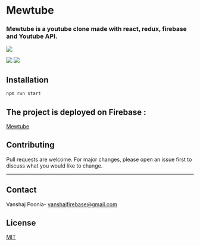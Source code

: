 # Mewtube

### Mewtube is a youtube clone made with react, redux, firebase and Youtube API. 


![](https://i.ytimg.com/vi/Mos5QJAje28/hq720.jpg?sqp=-oaymwEcCNAFEJQDSFXyq4qpAw4IARUAAIhCGAFwAcABBg==&rs=AOn4CLCFbVeOdpHjPmjEkLBCOpvPJC5eMg)

![](https://user-images.githubusercontent.com/74147463/138560118-a8b7a159-fd5f-48be-83a9-59c97c37d5e6.png)
![](https://user-images.githubusercontent.com/74147463/138560122-1e036078-329d-4d29-81cc-9927ad9841da.png)

## Installation

```bash
npm run start
```

## The project is deployed on Firebase : 
[Mewtube](https://mewtube-op.web.app/)


## Contributing
Pull requests are welcome. For major changes, please open an issue first to discuss what you would like to change.

--- 
## Contact

Vanshaj Poonia- [vanshajfirebase@gmail.com](mailto:vanshajfirebase@gmail.com)


## License
[MIT](https://choosealicense.com/licenses/mit/)
